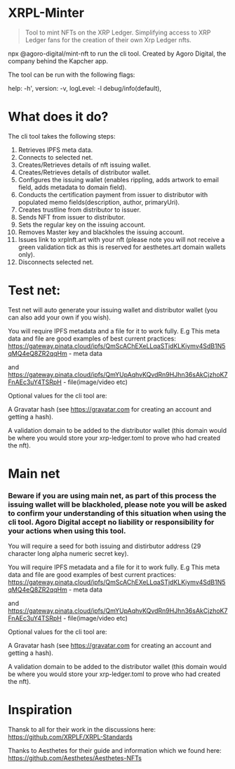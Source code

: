 # XRPL-Minter

> Tool to mint NFTs on the XRP Ledger. Simplifying access to XRP Ledger fans for the creation of their own Xrp Ledger nfts.

npx @agoro-digital/mint-nft to run the cli tool. Created by Agoro Digital, the company behind the Kapcher app.

The tool can be run with the following flags:

help: -h',
version: -v,
logLevel: -l debug/info(default),

# What does it do?

The cli tool takes the following steps:

1. Retrieves IPFS meta data.
2. Connects to selected net.
3. Creates/Retrieves details of nft issuing wallet.
4. Creates/Retrieves details of distributor wallet.
5. Configures the issuing wallet (enables rippling, adds artwork to email field, adds metadata to domain field).
6. Conducts the certification payment from issuer to distributor with populated memo fields(description, author, primaryUri).
7. Creates trustline from distributor to issuer.
8. Sends NFT from issuer to distributor.
9. Sets the regular key on the issuing account.
10. Removes Master key and blackholes the issuing account.
11. Issues link to xrplnft.art with your nft (please note you will not receive a green validation tick as this is reserved for aesthetes.art domain wallets only).
12. Disconnects selected net.

# Test net:

Test net will auto generate your issuing wallet and distributor wallet (you can also add your own if you wish).

You will require IPFS metadata and a file for it to work fully. E.g This meta data and file are good examples of best current practices: https://gateway.pinata.cloud/ipfs/QmScAChEXeLLqaSTjdKLKiymv4SdB1N5qMQ4eQ8ZR2qqHm - meta data

and https://gateway.pinata.cloud/ipfs/QmYUpAqhvKQvdRn9HJhn36sAkCjzhoK7FnAEc3uY4TSRpH - file(image/video etc)

Optional values for the cli tool are:

A Gravatar hash (see https://gravatar.com for creating an account and getting a hash).

A validation domain to be added to the distributor wallet (this domain would be where you would store your xrp-ledger.toml to prove who had created the nft).

# Main net

### Beware if you are using main net, as part of this process the issuing wallet will be blackholed, please note you will be asked to confirm your understanding of this situation when using the cli tool. Agoro Digital accept no liability or responsibility for your actions when using this tool.

You will require a seed for both issuing and distirbutor address (29 character long alpha numeric secret key).

You will require IPFS metadata and a file for it to work fully. E.g This meta data and file are good examples of best current practices: https://gateway.pinata.cloud/ipfs/QmScAChEXeLLqaSTjdKLKiymv4SdB1N5qMQ4eQ8ZR2qqHm - meta data

and https://gateway.pinata.cloud/ipfs/QmYUpAqhvKQvdRn9HJhn36sAkCjzhoK7FnAEc3uY4TSRpH - file(image/video etc)

Optional values for the cli tool are:

A Gravatar hash (see https://gravatar.com for creating an account and getting a hash).

A validation domain to be added to the distributor wallet (this domain would be where you would store your xrp-ledger.toml to prove who had created the nft).

# Inspiration

Thansk to all for their work in the discussions here: https://github.com/XRPLF/XRPL-Standards

Thanks to Aesthetes for their guide and information which we found here:
https://github.com/Aesthetes/Aesthetes-NFTs
